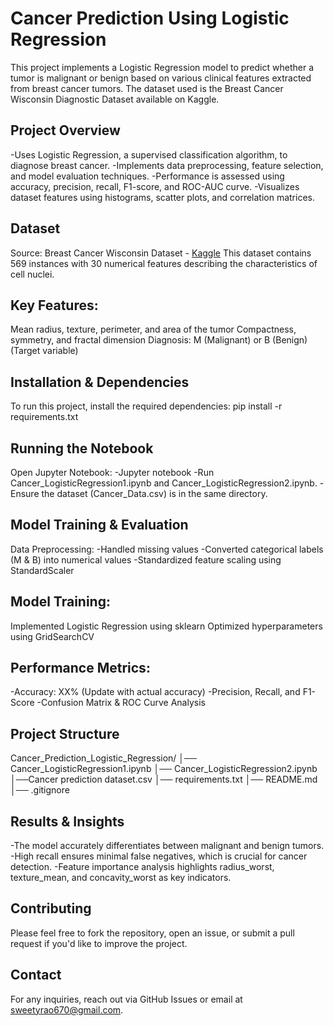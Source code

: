 # Cancer Prediction Using Logistic Regression
This project implements a Logistic Regression model to predict whether a tumor is malignant or benign based on various clinical features extracted from breast cancer tumors. The dataset used is the Breast Cancer Wisconsin Diagnostic Dataset available on Kaggle.

## Project Overview
-Uses Logistic Regression, a supervised classification algorithm, to diagnose breast cancer.
-Implements data preprocessing, feature selection, and model evaluation techniques.
-Performance is assessed using accuracy, precision, recall, F1-score, and ROC-AUC curve.
-Visualizes dataset features using histograms, scatter plots, and correlation matrices.

## Dataset
Source: Breast Cancer Wisconsin Dataset - [Kaggle](https://www.kaggle.com/datasets/uciml/breast-cancer-wisconsin-data)
This dataset contains 569 instances with 30 numerical features describing the characteristics of cell nuclei.

## Key Features:
Mean radius, texture, perimeter, and area of the tumor
Compactness, symmetry, and fractal dimension
Diagnosis: M (Malignant) or B (Benign) (Target variable)

## Installation & Dependencies
To run this project, install the required dependencies:
pip install -r requirements.txt

## Running the Notebook
Open Jupyter Notebook:
-Jupyter notebook
-Run Cancer_LogisticRegression1.ipynb and Cancer_LogisticRegression2.ipynb.
-Ensure the dataset (Cancer_Data.csv) is in the same directory.

## Model Training & Evaluation
Data Preprocessing:
-Handled missing values
-Converted categorical labels (M & B) into numerical values
-Standardized feature scaling using StandardScaler

## Model Training:
Implemented Logistic Regression using sklearn
Optimized hyperparameters using GridSearchCV

## Performance Metrics:
-Accuracy: XX% (Update with actual accuracy)
-Precision, Recall, and F1-Score
-Confusion Matrix & ROC Curve Analysis

## Project Structure
Cancer_Prediction_Logistic_Regression/
│── Cancer_LogisticRegression1.ipynb
│── Cancer_LogisticRegression2.ipynb
│──Cancer prediction dataset.csv
│── requirements.txt
│── README.md
│── .gitignore

## Results & Insights
-The model accurately differentiates between malignant and benign tumors.
-High recall ensures minimal false negatives, which is crucial for cancer detection.
-Feature importance analysis highlights radius_worst, texture_mean, and concavity_worst as key indicators.

## Contributing
Please feel free to fork the repository, open an issue, or submit a pull request if you'd like to improve the project.

## Contact
For any inquiries, reach out via GitHub Issues or email at sweetyrao670@gmail.com.
